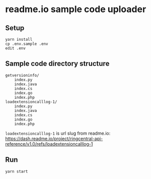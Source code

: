 # readme.io sample code uploader


## Setup

```
yarn install
cp .env.sample .env
edit .env
```


## Sample code directory structure

```
getversioninfo/
    index.py
    index.java
    index.cs
    index.go
    index.php
loadextensioncalllog-1/
    index.py
    index.java
    index.cs
    index.go
    index.php
```

`loadextensioncalllog-1` is url slug from readme.io: https://dash.readme.io/project/ringcentral-api-reference/v1.0/refs/loadextensioncalllog-1


## Run

```
yarn start
```
